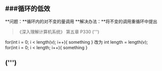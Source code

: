 ###循环的低效
---
**问题：**循环内的对不变的量调用
**解决办法：**将不变的调用重循环中提出
>《深入理解计算机系统》 第五章 P330
(''')

for(int i = 0; i < length(v); i++){
  something
}
改为
int length = length(v);
for(int i = 0; i < length; i++){
  something
}

(''')
---
